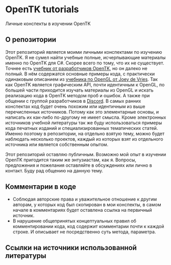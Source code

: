 OpenTK tutorials
=========================================================

Личные конспекты в изучении OpenTK

О репозитории
-------------

Этот репозиторий является моими личными конспектами по изучению OpenTK. Я не сумел найти учебные полные, исчерпывающие материалы именно по OpenTK для C#. Скорее всего по тому, что их не существует. Точнее есть [учебник от разработчиков OpenTK][LearnOpenTK], но он далеко не полный. В нём содержатся основные примеры кода, с практически одинаковым описанием из [учебника по OpenGL от Joey de Vries][learnOpenGL]. Так как OpenTK является графическим API, почти идентичным к OpenGL, по большей части приходится изучать материалы из OpenGL и искать реализацию кода в OpenTK методом проб и ошибок. А также при общении с группой разработчиков в [Discord][Discord]. В самых ранних конспектах код будет очень похожим или идентичным из выше перечисленных источников. Потому как это элементарные основы, и написать их как-либо по-другому не имеет смысла. Кроме электронных источников учебной литературы так же буду использоваться примеры кода печатных изданий и специализированных тематических статей. Именно поэтому в репозитории, на отдельно взятую тему, можно будет наблюдать несколько проектов, каждый из которых взят из отдельного источника или является собственным опытом.

Этот репозиторий оставляю публичным. Возможно мой опыт в изучении OpenTK пригодится таким же энтузиастам, как я. Вопросы, предложения и пожелания оставляйте в обсуждениях или лично в контакт. Буду рад общению на данную тему.

Комментарии в коде
-------------

* Соблюдая авторские права и уважительное отношение к другим авторам, у которых код был скопирован в мои конспекты, в самом начале в комментариях будет оставлена ссылка на первичный источник.
* В нарушение общепринятых концептуальных правил об комментировании кода, код содержит комментарии почти к каждой строке. И описывает не посредственно суть метода, параметра.

Ссылки на источники использованной литературы
-------------

[LearnOpenTK]: https://opentk.net/learn/index.html
[Discord]: https://discord.gg/6HqD48s
[learnOpenGL]: https://learnopengl.com/

